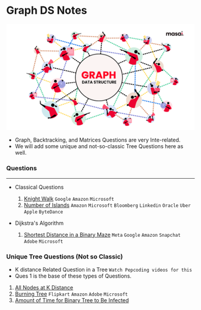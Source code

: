 <h1 style={align-items:'center'}> Graph DS Notes </h1>
<img src="https://github.com/RahulBisht001/Graph_DS_Notes/blob/main/Graph-Data-Structure.png">



 - Graph, Backtracking, and Matrices Questions are very Inte-related.
 - We will add some unique and not-so-classic Tree Questions here as well.

### Questions 
____________________________________________

- Classical Questions
    1. [Knight Walk](https://tinyl.io/9F0v) `Google` `Amazon` `Microsoft`
    2. [Number of Islands](https://tinyl.io/7izz) `Amazon` `Microsoft` `Bloomberg` `Linkedin` `Oracle` `Uber` `Apple` `ByteDance`
 

 - Dijkstra's Algorithm
   1. [Shortest Distance in a Binary Maze](https://tinyl.io/9FmH) `Meta` `Google` `Amazon` `Snapchat` `Adobe` `Microsoft`
       

 ### Unique Tree Questions (Not so Classic)

   - K distance Related Question in a Tree `Watch Pepcoding videos for this`
   - Ques 1 is the base of these types of Questions.
     
   1. [All Nodes at K Distance](https://tinyl.io/7oBQ)  
   2. [Burning Tree](https://tinyl.io/9Lm3) `Flipkart` `Amazon` `Adobe` `Microsoft`
   3. [Amount of Time for Binary Tree to Be Infected](https://tinyl.io/9Lm7)
